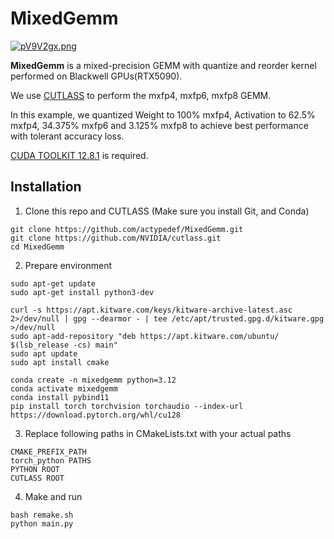 # MixedGemm

[![pV9V2gx.png](https://s21.ax1x.com/2025/05/30/pV9V2gx.png)](https://imgse.com/i/pV9V2gx)

**MixedGemm** is a mixed-precision GEMM with quantize and reorder kernel performed on Blackwell GPUs(RTX5090).

We use [CUTLASS](https://github.com/NVIDIA/cutlass) to perform the mxfp4, mxfp6, mxfp8 GEMM.

In this example, we quantized Weight to 100% mxfp4, Activation to 62.5% mxfp4, 34.375% mxfp6 and 3.125% mxfp8 to achieve best performance with tolerant accuracy loss.

[CUDA TOOLKIT 12.8.1](https://developer.nvidia.com/cuda-12-8-1-download-archive?target_os=Linux&target_arch=x86_64&Distribution=Ubuntu&target_version=22.04&target_type=runfile_local) is required.

## Installation

1. Clone this repo and CUTLASS (Make sure you install Git, and Conda)
```
git clone https://github.com/actypedef/MixedGemm.git
git clone https://github.com/NVIDIA/cutlass.git
cd MixedGemm
```
2. Prepare environment
```
sudo apt-get update
sudo apt-get install python3-dev

curl -s https://apt.kitware.com/keys/kitware-archive-latest.asc 2>/dev/null | gpg --dearmor - | tee /etc/apt/trusted.gpg.d/kitware.gpg >/dev/null
sudo apt-add-repository "deb https://apt.kitware.com/ubuntu/ $(lsb_release -cs) main"
sudo apt update
sudo apt install cmake

conda create -n mixedgemm python=3.12
conda activate mixedgemm
conda install pybind11
pip install torch torchvision torchaudio --index-url https://download.pytorch.org/whl/cu128
```
3. Replace following paths in CMakeLists.txt with your actual paths
```
CMAKE_PREFIX_PATH
torch_python PATHS
PYTHON ROOT
CUTLASS ROOT
```
4. Make and run
```
bash remake.sh
python main.py
```
